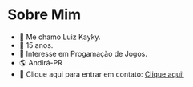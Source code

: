 # Sobre Mim

- 👋 Me chamo Luiz Kayky.
- 🎈 15 anos.
- 🌴 Interesse em Progamação de Jogos.
- 🌎 Andirá-PR
- 🚀 Clique aqui para entrar em contato: [Clique aqui!](luiz.batista.faria@escola.pr.gov.br)
